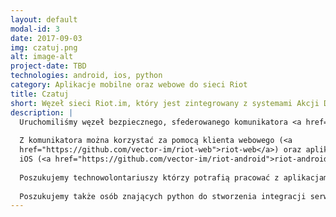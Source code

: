 ```yaml
---
layout: default
modal-id: 3
date: 2017-09-03
img: czatuj.png
alt: image-alt
project-date: TBD
technologies: android, ios, python
category: Aplikacje mobilne oraz webowe do sieci Riot
title: Czatuj
short: Węzeł sieci Riot.im, który jest zintegrowany z systemami Akcji Demokracji
description: |
  Uruchomiliśmy węzeł bezpiecznego, sfederowanego komunikatora <a href="https://riot.im" target="_blank">Riot (protokół Matrix)</a>, w domenie <a href="https://czatuj.naszademokracja.pl">https://czatuj.naszademokracja.pl</a> dla aktywistek i aktywistów <a href="https://naszademokracja.pl">Naszej Demokracji</a>.
  
  Z komunikatora można korzystać za pomocą klienta webowego (<a
  href="https://github.com/vector-im/riot-web">riot-web</a>) oraz aplikacji mobilnych na Android i
  iOS (<a href="https://github.com/vector-im/riot-android">riot-android</a> i <a href="https://github.com/vector-im/riot-ios">riot-ios</a>).
  
  Poszukujemy technowolontariuszy którzy potrafią pracować z aplikacjami mobilnymi (Android czy iOS), żeby dodać funkcjonalności ułatwiające korzystanie z komunikatora aktywistom Naszej Demokracji oraz zbudować wersję tych aplikacji z tymi funkcjami. 
  
  Poszukujemy także osób znających python do stworzenia integracji serwera Riot <a href="https://github.com/matrix-org/synapse">Synapse</a> z naszymi systemami.
---
```

